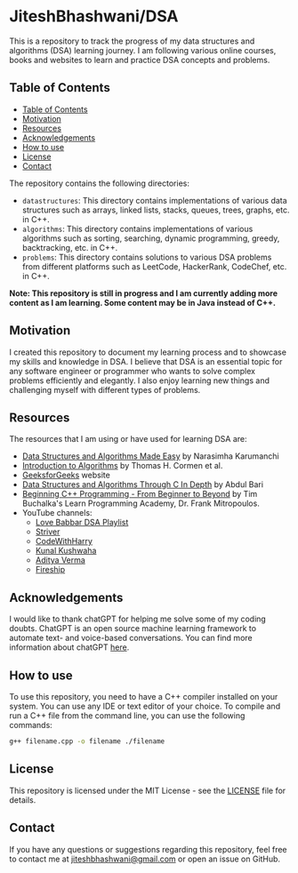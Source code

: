 # JiteshBhashwani/DSA

This is a repository to track the progress of my data structures and algorithms (DSA) learning journey. I am following various online courses, books and websites to learn and practice DSA concepts and problems.

## Table of Contents

- [Table of Contents](#table-of-contents)
- [Motivation](#motivation)
- [Resources](#resources)
- [Acknowledgements](#acknowledgements)
- [How to use](#how-to-use)
- [License](#license)
- [Contact](#contact)

The repository contains the following directories:

- `datastructures`: This directory contains implementations of various data structures such as arrays, linked lists, stacks, queues, trees, graphs, etc. in C++.
- `algorithms`: This directory contains implementations of various algorithms such as sorting, searching, dynamic programming, greedy, backtracking, etc. in C++.
- `problems`: This directory contains solutions to various DSA problems from different platforms such as LeetCode, HackerRank, CodeChef, etc. in C++.

**Note: This repository is still in progress and I am currently adding more content as I am learning. Some content may be in Java instead of C++.**


## Motivation

I created this repository to document my learning process and to showcase my skills and knowledge in DSA. I believe that DSA is an essential topic for any software engineer or programmer who wants to solve complex problems efficiently and elegantly. I also enjoy learning new things and challenging myself with different types of problems.

## Resources

The resources that I am using or have used for learning DSA are:

- [Data Structures and Algorithms Made Easy](https://www.amazon.in/Data-Structures-Algorithms-Made-Easy/dp/819324527X) by Narasimha Karumanchi
- [Introduction to Algorithms](https://www.amazon.in/Introduction-Algorithms-Eastern-Economy-Thomas/dp/8120340078) by Thomas H. Cormen et al.
- [GeeksforGeeks](https://www.geeksforgeeks.org/) website
- [Data Structures and Algorithms Through C In Depth](https://www.udemy.com/course/datastructurescncpp/) by Abdul Bari
- [Beginning C++ Programming - From Beginner to Beyond](https://www.udemy.com/course/beginning-c-plus-plus-programming/learn/lecture/9535626?start=0#overview) by Tim Buchalka's Learn Programming Academy, Dr. Frank Mitropoulos.
- YouTube channels:
  - [Love Babbar DSA Playlist](https://www.youtube.com/watch?v=4iFALQ1ACdA&list=PLUcsbZa0qzu3yNzzAxgvSgRobdUUJvz7p)
  - [Striver](https://www.youtube.com/channel/UCJskGeByzRRSvmOyZOz61ig)
  - [CodeWithHarry](https://www.youtube.com/channel/UCeVMnSShP_Iviwkknt83cww)
  - [Kunal Kushwaha](https://www.youtube.com/@KunalKushwaha)
  - [Aditya Verma](https://www.youtube.com/channel/UC5WO7o71wvxMxEtLRkPhiQQ)
  - [Fireship](https://www.youtube.com/channel/UCsBjURrPoezykLs9EqgamOA)

## Acknowledgements

I would like to thank chatGPT for helping me solve some of my coding doubts. ChatGPT is an open source machine learning framework to automate text- and voice-based conversations. You can find more information about chatGPT [here](http://chat.openai.com/).

## How to use

To use this repository, you need to have a C++ compiler installed on your system. You can use any IDE or text editor of your choice. To compile and run a C++ file from the command line, you can use the following commands:

```bash
g++ filename.cpp -o filename ./filename
```

## License

This repository is licensed under the MIT License - see the [LICENSE](LICENSE) file for details.

## Contact

If you have any questions or suggestions regarding this repository, feel free to contact me at jiteshbhashwani@gmail.com or open an issue on GitHub.
